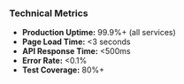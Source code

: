 ### Technical Metrics

- **Production Uptime:** 99.9%+ (all services)
- **Page Load Time:** <3 seconds
- **API Response Time:** <500ms
- **Error Rate:** <0.1%
- **Test Coverage:** 80%+
